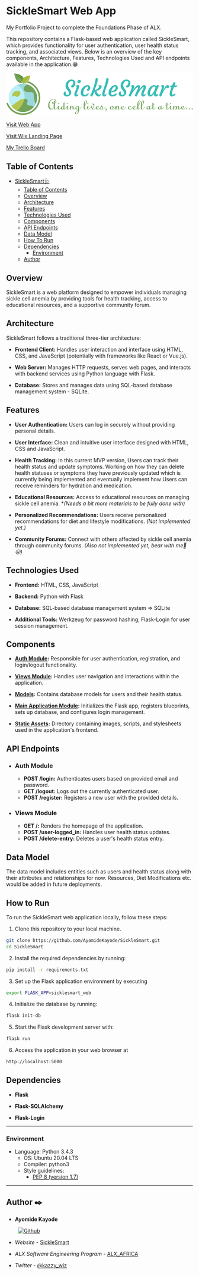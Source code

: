 # SickleSmart Web App

My Portfolio Project to complete the Foundations Phase of ALX.

This repository contains a Flask-based web application called SickleSmart, which provides functionality for user authentication, user health status tracking, and associated views. Below is an overview of the key components, Architecture, Features, Technologies Used and API endpoints available in the application.😁

![SickleSmart](./sicklesmart_web/static/images/web_logo1.png)

[Visit Web App](https://sicklesmart.onrender.com/)

[Visit Wix Landing Page](https://ayomidekay7.wixsite.com/sicklesmart)

[My Trello Board](https://trello.com/b/zECd1A3K/sicklesmart-portfolio-project)

## Table of Contents

- [SickleSmart🩺](#sicklesmart-web-app)
  - [Table of Contents](#table-of-contents)
  - [Overview](#overview)
  - [Architecture](#architecture)
  - [Features](#features)
  - [Technologies Used](#technologies-used)
  - [Components](#components)
  - [API Endpoints](#api-endpoints)
  - [Data Model](#data-model)
  - [How To Run](#how-to-run)
  - [Dependencies](#dependencies)
    - [Environment](#environment)
  - [Author](#author-black_nib)

## Overview

SickleSmart is a web platform designed to empower individuals managing sickle cell anemia by providing tools for health tracking, access to educational resources, and a supportive community forum.

## Architecture

SickleSmart follows a traditional three-tier architecture:

- **Frontend Client:** Handles user interaction and interface using HTML, CSS, and JavaScript (potentially with frameworks like React or Vue.js).

- **Web Server:** Manages HTTP requests, serves web pages, and interacts with backend services using Python language with Flask.

- **Database:** Stores and manages data using SQL-based database management system - SQLite.

## Features

- **User Authentication:** Users can log in securely without providing personal details.

- **User Interface:** Clean and intuitive user interface designed with HTML, CSS and JavaScript.

- **Health Tracking:** In this current MVP version, Users can track their health status and update symptoms. Working on how they can delete health statuses or symptoms they have previously updated which is currently being implemented and eventually implement how Users can receive reminders for hydration and medication.

- **Educational Resources:** Access to educational resources on managing sickle cell anemia. \*_(Needs a bit more materials to be fully done with)_

- **Personalized Recommendations:** Users receive personalized recommendations for diet and lifestyle modifications. _(Not implemented yet.)_

- **Community Forums:** Connect with others affected by sickle cell anemia through community forums. _(Also not implemented yet, bear with me🥴☹)_

## Technologies Used

- **Frontend:** HTML, CSS, JavaScript

- **Backend:** Python with Flask

- **Database:** SQL-based database management system => SQLite

- **Additional Tools:** Werkzeug for password hashing, Flask-Login for user session management.

## Components

- **[Auth Module](./sicklesmart_web/auth.py):** Responsible for user authentication, registration, and login/logout functionality.

- **[Views Module](./sicklesmart_web/views.py):** Handles user navigation and interactions within the application.

- **[Models](./sicklesmart_web/models.py):** Contains database models for users and their health status.

- **[Main Application Module](./sicklesmart_web/__init__.py):** Initializes the Flask app, registers blueprints, sets up database, and configures login management.

- **[Static Assets](./sicklesmart_web/static/):** Directory containing images, scripts, and stylesheets used in the application's frontend.

## API Endpoints

- ### Auth Module

  - **POST /login:** Authenticates users based on provided email and password.
  - **GET /logout:** Logs out the currently authenticated user.
  - **POST /register:** Registers a new user with the provided details.

- ### Views Module

  - **GET /:** Renders the homepage of the application.
  - **POST /user-logged_in:** Handles user health status updates.
  - **POST /delete-entry:** Deletes a user's health status entry.

## Data Model

The data model includes entities such as users and health status along with their attributes and relationships for now. Resources, Diet Modifications etc. would be added in future deployments.

## How to Run

To run the SickleSmart web application locally, follow these steps:

1. Clone this repository to your local machine.

```bash
git clone https://github.com/AyomideKayode/SickleSmart.git
cd SickleSmart
```

2. Install the required dependencies by running:

```bash
pip install -r requirements.txt
```

3. Set up the Flask application environment by executing

```bash
export FLASK_APP=sicklesmart_web
```

4. Initialize the database by running:

```bash
flask init-db
```

5. Start the Flask development server with:

```bash
flask run
```

6. Access the application in your web browser at

```bash
http://localhost:5000
```

## Dependencies

- **Flask**

- **Flask-SQLAlchemy**

- **Flask-Login**

---

### Environment

- Language: Python 3.4.3
  - OS: Ubuntu 20.04 LTS
  - Compiler: python3
  - Style guidelines:
    - [PEP 8 (version 1.7)](https://www.python.org/dev/peps/pep-0008/)

---

## Author :black_nib:

- **Ayomide Kayode** &nbsp;&nbsp;&nbsp;&nbsp;&nbsp;&nbsp;

  &nbsp;&nbsp;[<img height="" src="https://img.shields.io/static/v1?label=&message=GitHub&color=181717&logo=GitHub&logoColor=f2f2f2&labelColor=2F333A" alt="Github">](https://github.com/AyomideKayode)

- _Website_ - [SickleSmart](https://sicklesmart.onrender.com/)
- _ALX Software Engineering Program_ - [ALX_AFRICA](https://www.alxafrica.com/programmes/)
- _Twitter_ - [@kazzy_wiz](https://www.twitter.com/kazzy_wiz)
